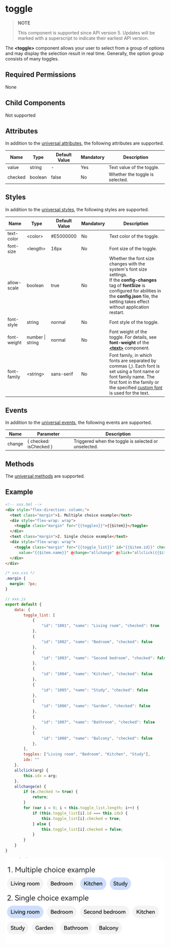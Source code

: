 # toggle

>  **NOTE**
>
>  This component is supported since API version 5. Updates will be marked with a superscript to indicate their earliest API version.

The **\<toggle>** component allows your user to select from a group of options and may display the selection result in real time. Generally, the option group consists of many toggles.


## Required Permissions

None


## Child Components

Not supported


## Attributes

In addition to the [universal attributes](js-components-common-attributes.md), the following attributes are supported.

| Name     | Type     | Default Value  | Mandatory  | Description        |
| ------- | ------- | ----- | ---- | ---------- |
| value   | string  | -     | Yes   | Text value of the toggle. |
| checked | boolean | false | No   | Whether the toggle is selected.|


## Styles

In addition to the [universal styles](js-components-common-styles.md), the following styles are supported.

| Name         | Type                        | Default Value       | Mandatory  | Description                                      |
| ----------- | -------------------------- | ---------- | ---- | ---------------------------------------- |
| text-color  | &lt;color&gt;              | \#E5000000 | No   | Text color of the toggle.                              |
| font-size   | &lt;length&gt;             | 16px       | No   | Font size of the toggle.                              |
| allow-scale | boolean                    | true       | No   | Whether the font size changes with the system's font size settings.<br>If the **config-changes** tag of **fontSize** is configured for abilities in the **config.json** file, the setting takes effect without application restart.|
| font-style  | string                     | normal     | No   | Font style of the toggle.                              |
| font-weight | number \| string | normal     | No   | Font weight of the toggle. For details, see **font-weight** of the [**\<text>**](js-components-basic-text.md#styles) component.|
| font-family | &lt;string&gt;             | sans-serif | No   | Font family, in which fonts are separated by commas (,). Each font is set using a font name or font family name. The first font in the family or the specified [custom font](js-components-common-customizing-font.md) is used for the text.|


## Events

In addition to the [universal events](js-components-common-events.md), the following events are supported.

| Name    | Parameter                             | Description            |
| ------ | ------------------------------- | -------------- |
| change | { checked: isChecked } | Triggered when the toggle is selected or unselected.|


## Methods

The [universal methods](js-components-common-methods.md) are supported.


## Example

```html
<!-- xxx.hml -->
<div style="flex-direction: column;">
  <text class="margin">1. Multiple choice example</text>
  <div style="flex-wrap: wrap">
    <toggle class="margin" for="{{toggles}}">{{$item}}</toggle>
  </div>
  <text class="margin">2. Single choice example</text>
  <div style="flex-wrap: wrap">
    <toggle class="margin" for="{{toggle_list}}" id="{{$item.id}}" checked="{{$item.checked}}" 
      value="{{$item.name}}" @change="allchange" @click="allclick({{$item.id}})"></toggle>
  </div>
</div>
```

```css
/* xxx.css */
.margin {
  margin: 7px;
}
```

```js
// xxx.js
export default {
    data: {
        toggle_list: [
            {
                "id": "1001", "name": "Living room", "checked": true
            },
            {
                "id": "1002", "name": "Bedroom", "checked": false
            },
            {
                "id": "1003", "name": "Second bedroom", "checked": false
            },
            {
                "id": "1004", "name": "Kitchen", "checked": false
            },
            {
                "id": "1005", "name": "Study", "checked": false
            },
            {
                "id": "1006", "name": "Garden", "checked": false
            },
            {
                "id": "1007", "name": "Bathroom", "checked": false
            },
            {
                "id": "1008", "name": "Balcony", "checked": false
            },
        ],
        toggles: ["Living room", "Bedroom", "Kitchen", "Study"],
        idx: ""
    },
    allclick(arg) {
        this.idx = arg;
    },
    allchange(e) {
        if (e.checked != true) {
            return;
        }
        for (var i = 0; i < this.toggle_list.length; i++) {
            if (this.toggle_list[i].id === this.idx) {
                this.toggle_list[i].checked = true;
            } else {
                this.toggle_list[i].checked = false;
            }
        }
    }
}
```

![screenshot](figures/screenshot.png)
